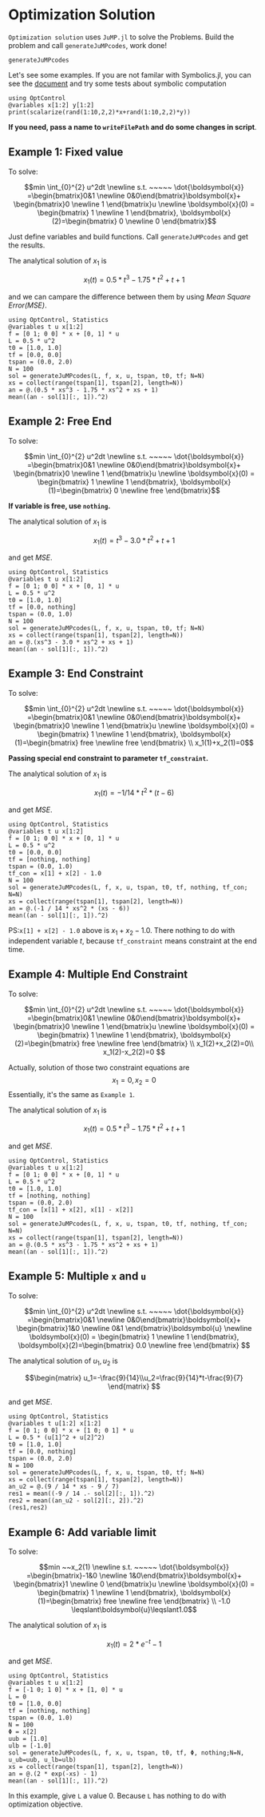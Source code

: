 # Optimization Solution

`Optimization solution` uses `JuMP.jl` to solve the Problems. Build the problem and call `generateJuMPcodes`, work done!

```@docs
generateJuMPcodes
```

Let's see some examples. If you are not familar with Symbolics.jl, you can see the [document](https://symbolics.juliasymbolics.org/dev/) and try some tests about symbolic computation

```@example
using OptControl
@variables x[1:2] y[1:2]
print(scalarize(rand(1:10,2,2)*x+rand(1:10,2,2)*y))
```

**If you need, pass a name to  `writeFilePath`  and do some changes in script**.

## Example 1: Fixed value

To solve:

```math
min \int_{0}^{2} u^2dt \newline s.t. ~~~~~ \dot{\boldsymbol{x}} =\begin{bmatrix}0&1 \newline 0&0\end{bmatrix}\boldsymbol{x}+ \begin{bmatrix}0 \newline 1 \end{bmatrix}u \newline \boldsymbol{x}(0) = \begin{bmatrix} 1 \newline 1 \end{bmatrix}, \boldsymbol{x}(2)=\begin{bmatrix} 0 \newline 0 \end{bmatrix}
```

Just define variables and build functions. Call `generateJuMPcodes` and get the results.

The analytical solution of $x_1$ is

$$x_1(t) = 0.5*t^3-1.75*t^2+t+1$$

and we can campare the difference between them by using *Mean Square Error(MSE)*.

```@example
using OptControl, Statistics
@variables t u x[1:2]
f = [0 1; 0 0] * x + [0, 1] * u
L = 0.5 * u^2
t0 = [1.0, 1.0]
tf = [0.0, 0.0]
tspan = (0.0, 2.0)
N = 100
sol = generateJuMPcodes(L, f, x, u, tspan, t0, tf; N=N)
xs = collect(range(tspan[1], tspan[2], length=N))
an = @.(0.5 * xs^3 - 1.75 * xs^2 + xs + 1)
mean((an - sol[1][:, 1]).^2)
```

## Example 2: Free End

To solve:

```math
min \int_{0}^{2} u^2dt \newline s.t. ~~~~~ \dot{\boldsymbol{x}} =\begin{bmatrix}0&1 \newline 0&0\end{bmatrix}\boldsymbol{x}+ \begin{bmatrix}0 \newline 1 \end{bmatrix}u \newline \boldsymbol{x}(0) = \begin{bmatrix} 1 \newline 1 \end{bmatrix}, \boldsymbol{x}(1)=\begin{bmatrix} 0 \newline free \end{bmatrix}
```

**If variable is free, use `nothing`.**

The analytical solution of $x_1$ is

$$x_1(t) = t^3-3.0*t^2+t+1$$

and get *MSE*.

```@example
using OptControl, Statistics
@variables t u x[1:2]
f = [0 1; 0 0] * x + [0, 1] * u
L = 0.5 * u^2
t0 = [1.0, 1.0]
tf = [0.0, nothing]
tspan = (0.0, 1.0)
N = 100
sol = generateJuMPcodes(L, f, x, u, tspan, t0, tf; N=N)
xs = collect(range(tspan[1], tspan[2], length=N))
an = @.(xs^3 - 3.0 * xs^2 + xs + 1)
mean((an - sol[1][:, 1]).^2)
```

## Example 3: End Constraint

To solve:

```math
min \int_{0}^{2} u^2dt \newline s.t. ~~~~~ \dot{\boldsymbol{x}} =\begin{bmatrix}0&1 \newline 0&0\end{bmatrix}\boldsymbol{x}+ \begin{bmatrix}0 \newline 1 \end{bmatrix}u \newline \boldsymbol{x}(0) = \begin{bmatrix} 1 \newline 1 \end{bmatrix}, \boldsymbol{x}(1)=\begin{bmatrix} free \newline free \end{bmatrix} \\ x_1(1)+x_2(1)=0
```

**Passing special end constraint to parameter `tf_constraint`.**

The analytical solution of $x_1$ is

$$x_1(t) = -1/14*t^2*(t - 6)$$

and get *MSE*.

```@example
using OptControl, Statistics
@variables t u x[1:2]
f = [0 1; 0 0] * x + [0, 1] * u
L = 0.5 * u^2
t0 = [0.0, 0.0]
tf = [nothing, nothing]
tspan = (0.0, 1.0)
tf_con = x[1] + x[2] - 1.0
N = 100
sol = generateJuMPcodes(L, f, x, u, tspan, t0, tf, nothing, tf_con; N=N)
xs = collect(range(tspan[1], tspan[2], length=N))
an = @.(-1 / 14 * xs^2 * (xs - 6))
mean((an - sol[1][:, 1]).^2)
```

PS:`x[1] + x[2] - 1.0` above is $x_1+x_2-1.0$. There nothing to do with independent variable $t$, because `tf_constraint` means constraint at the end time.

## Example 4: Multiple End Constraint

To solve:

```math
min \int_{0}^{2} u^2dt \newline s.t. ~~~~~ \dot{\boldsymbol{x}} =\begin{bmatrix}0&1 \newline 0&0\end{bmatrix}\boldsymbol{x}+ \begin{bmatrix}0 \newline 1 \end{bmatrix}u \newline \boldsymbol{x}(0) = \begin{bmatrix} 1 \newline 1 \end{bmatrix}, \boldsymbol{x}(2)=\begin{bmatrix} free \newline free \end{bmatrix} \\ x_1(2)+x_2(2)=0\\ x_1(2)-x_2(2)=0

```

Actually, solution of those two constraint equations are $$x_1=0,x_2=0$$Essentially, it's the same as `Example 1`.

The analytical solution of $x_1$ is

$$x_1(t) = 0.5*t^3-1.75*t^2+t+1$$

and get *MSE*.

```@example
using OptControl, Statistics
@variables t u x[1:2]
f = [0 1; 0 0] * x + [0, 1] * u
L = 0.5 * u^2
t0 = [1.0, 1.0]
tf = [nothing, nothing]
tspan = (0.0, 2.0)
tf_con = [x[1] + x[2], x[1] - x[2]]
N = 100
sol = generateJuMPcodes(L, f, x, u, tspan, t0, tf, nothing, tf_con; N=N)
xs = collect(range(tspan[1], tspan[2], length=N))
an = @.(0.5 * xs^3 - 1.75 * xs^2 + xs + 1)
mean((an - sol[1][:, 1]).^2)
```

## Example 5: Multiple `x` and `u`

To solve:

```math
min \int_{0}^{2} u^2dt \newline s.t. ~~~~~ \dot{\boldsymbol{x}} =\begin{bmatrix}0&1 \newline 0&0\end{bmatrix}\boldsymbol{x}+ \begin{bmatrix}1&0 \newline 0&1 \end{bmatrix}\boldsymbol{u} \newline \boldsymbol{x}(0) = \begin{bmatrix} 1 \newline 1 \end{bmatrix}, \boldsymbol{x}(2)=\begin{bmatrix} 0.0 \newline free \end{bmatrix}

```

The analytical solution of $u_1,u_2$ is

```math
\begin{matrix}
u_1=-\frac{9}{14}\\u_2=\frac{9}{14}*t-\frac{9}{7}
\end{matrix}

```

and get *MSE*.

```@example
using OptControl, Statistics
@variables t u[1:2] x[1:2]
f = [0 1; 0 0] * x + [1 0; 0 1] * u
L = 0.5 * (u[1]^2 + u[2]^2)
t0 = [1.0, 1.0]
tf = [0.0, nothing]
tspan = (0.0, 2.0)
N = 100
sol = generateJuMPcodes(L, f, x, u, tspan, t0, tf; N=N)
xs = collect(range(tspan[1], tspan[2], length=N))
an_u2 = @.(9 / 14 * xs - 9 / 7)
res1 = mean((-9 / 14 .- sol[2][:, 1]).^2)
res2 = mean((an_u2 - sol[2][:, 2]).^2)
(res1,res2)
```

## Example 6: Add variable limit

To solve:

```math
min ~~x_2(1) \newline s.t. ~~~~~ \dot{\boldsymbol{x}} =\begin{bmatrix}-1&0 \newline 1&0\end{bmatrix}\boldsymbol{x}+ \begin{bmatrix}1 \newline 0 \end{bmatrix}u \newline \boldsymbol{x}(0) = \begin{bmatrix} 1 \newline 1 \end{bmatrix}, \boldsymbol{x}(1)=\begin{bmatrix} free \newline free \end{bmatrix} \\ -1.0
\leqslant\boldsymbol{u}\leqslant1.0
```

The analytical solution of $x_1$ is

```math
x_1(t) = 2*e^{-t} - 1
```

and get *MSE*.

```@example
using OptControl, Statistics
@variables t u x[1:2]
f = [-1 0; 1 0] * x + [1, 0] * u
L = 0
t0 = [1.0, 0.0]
tf = [nothing, nothing]
tspan = (0.0, 1.0)
N = 100
Φ = x[2]
uub = [1.0]
ulb = [-1.0]
sol = generateJuMPcodes(L, f, x, u, tspan, t0, tf, Φ, nothing;N=N, u_ub=uub, u_lb=ulb)
xs = collect(range(tspan[1], tspan[2], length=N))
an = @.(2 * exp(-xs) - 1)
mean((an - sol[1][:, 1]).^2)
```

In this example, give `L` a value 0. Because `L` has nothing to do with optimization objective.  
